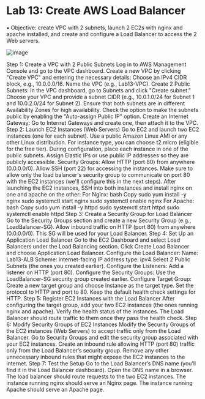  # Lab 13: Create AWS Load Balancer
• Objective: create VPC with 2 subnets, launch 2 EC2s with nginx and apache installed, and create and configure a Load Balancer to access the 2 Web servers.

![image](https://github.com/user-attachments/assets/f8ac0a8b-5f30-499d-a3ef-6c3f89f6b9a9)


Step 1: Create a VPC with 2 Public Subnets
Log in to AWS Management Console and go to the VPC dashboard.
Create a new VPC by clicking "Create VPC" and entering the necessary details:
Choose an IPv4 CIDR block, e.g., 10.0.0.0/16.
Name the VPC (e.g., Lab13-VPC).
Create 2 Public Subnets:
In the VPC dashboard, go to Subnets and click "Create subnet."
Choose your VPC and provide a subnet CIDR (e.g., 10.0.1.0/24 for Subnet 1 and 10.0.2.0/24 for Subnet 2).
Ensure that both subnets are in different Availability Zones for high availability.
Check the option to make the subnets public by enabling the "Auto-assign Public IP" option.
Create an Internet Gateway:
Go to Internet Gateways and create one, then attach it to the VPC.
Step 2: Launch EC2 Instances (Web Servers)
Go to EC2 and launch two EC2 instances (one for each subnet).
Use a public Amazon Linux AMI or any other Linux distribution.
For instance type, you can choose t2.micro (eligible for the free tier).
During configuration, place each instance in one of the public subnets.
Assign Elastic IPs or use public IP addresses so they are publicly accessible.
Security Groups:
Allow HTTP (port 80) from anywhere (0.0.0.0/0).
Allow SSH (port 22) for accessing the instances.
Make sure to allow only the load balancer's security group to communicate on port 80 with the EC2 instances (we'll configure this in the next steps).
After launching the EC2 instances, SSH into both instances and install nginx on one and apache on the other:
For Nginx:
bash
Copy
sudo yum install -y nginx
sudo systemctl start nginx
sudo systemctl enable nginx
For Apache:
bash
Copy
sudo yum install -y httpd
sudo systemctl start httpd
sudo systemctl enable httpd
Step 3: Create a Security Group for Load Balancer
Go to the Security Groups section and create a new Security Group (e.g., LoadBalancer-SG).
Allow inbound traffic on HTTP (port 80) from anywhere (0.0.0.0/0).
This SG will be used for your Load Balancer.
Step 4: Set Up an Application Load Balancer
Go to the EC2 Dashboard and select Load Balancers under the Load Balancing section.
Click Create Load Balancer and choose Application Load Balancer.
Configure the Load Balancer:
Name: Lab13-ALB
Scheme: internet-facing
IP address type: ipv4
Select 2 Public Subnets (the ones you created earlier).
Configure the Listeners:
Add a listener on HTTP (port 80).
Configure the Security Groups:
Use the LoadBalancer-SG security group created earlier.
Configure Target Group:
Create a new target group and choose Instance as the target type.
Set the protocol to HTTP and port to 80.
Keep the default health check settings for HTTP.
Step 5: Register EC2 Instances with the Load Balancer
After configuring the target group, add your two EC2 instances (the ones running nginx and apache).
Verify the health status of the instances. The Load Balancer should route traffic to them once they pass the health check.
Step 6: Modify Security Groups of EC2 Instances
Modify the Security Groups of the EC2 instances (Web Servers) to accept traffic only from the Load Balancer.
Go to Security Groups and edit the security group associated with your EC2 instances.
Create an inbound rule allowing HTTP (port 80) traffic only from the Load Balancer’s security group.
Remove any other unnecessary inbound rules that might expose the EC2 instances to the internet.
Step 7: Test the Setup
Go to the Load Balancer’s DNS name (you’ll find it in the Load Balancer dashboard).
Open the DNS name in a browser. The load balancer should route requests to the two EC2 instances.
The instance running nginx should serve an Nginx page.
The instance running Apache should serve an Apache page.

